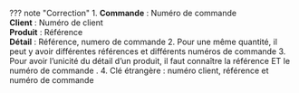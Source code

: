??? note "Correction"
    1. **Commande** : Numéro de commande<br>
    **Client** : Numéro de client<br>
    **Produit** : Référence<br>
    **Détail** : Référence, numero de commande
    2. Pour une même quantité, il peut y avoir différentes références et différents numéros de commande
    3. Pour avoir l’unicité du détail d’un produit, il faut connaître la référence ET le numéro de commande .
    4. Clé étrangère : numéro client, référence et numéro de commande
